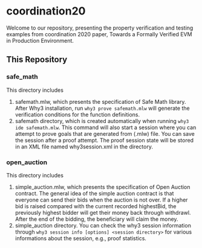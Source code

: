 # coordination20
Welcome to our repository, presenting the property verification and testing examples from coordination 2020 paper,
Towards a Formally Verified EVM in Production Environment.

## This Repository

### safe_math
This directory includes 
1. safemath.mlw, which presents the specification of Safe Math library. After Why3 installation, run `why3 prove safemath.mlw`
will generate the verification conditions for the function definitions.
2. safemath directory, which is created automatically when running `why3 ide safemath.mlw`. This command will also start a session where you can attempt to prove goals that are generated from (.mlw) file. You can save the session after a proof attempt. The proof session state will be stored in an XML file named why3session.xml in the directory. 
### open_auction
This directory includes 
1. simple_auction.mlw, which presents the specification of Open Auction contract. The general idea of the simple auction contract is that everyone can send their bids when the auction is not over. If a higher bid is raised compared with the current recorded highestBid, the previously highest bidder will get their money back through withdrawl. After the end of the bidding, the beneficiary will claim the money.
2. simple_auction directory. You can check the why3 session information through `why3 session info [options] <session directory>` for various informations
about the session, e.g., proof statistics. 
